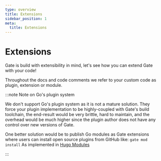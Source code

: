 ```yaml
---
type: overview
title: Extensions
sidebar_position: 1
meta:
  title: Extensions
---
```


# Extensions

Gate is build with extensibility in mind, let's see how you can extend Gate with your code!

Throughout the docs and code comments we refer to your custom code as plugin, extension or module.

:::note Note on Go's plugin system

We don't support Go's plugin system as it is not a mature solution. They force your plugin implementation to be
highly-coupled with Gate's build toolchain, the end-result would be very brittle, hard to maintain, and the overhead
would be much higher since the plugin author does not have any control over new versions of Gate.

One better solution would be to publish Go modules as Gate extensions where users can install
open source plugins from GitHub like: `gate mod install`
As implemented in [Hugo Modules](https://gohugo.io/hugo-modules/use-modules/)

:::
